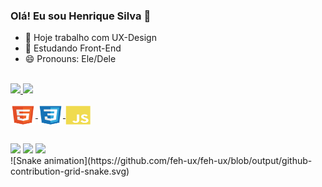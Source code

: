 ### Olá! Eu sou Henrique Silva 👋

- 🔭 Hoje trabalho com UX-Design
- 🌱 Estudando Front-End
- 😄 Pronouns: Ele/Dele
<br>
<div align="left">
  <a href="https://henriquesilva.tech/">
  <img height="180em" src="https://github-readme-stats.vercel.app/api?username=feh-ux&show_icons=true&theme=dark&include_all_commits=true&count_private=true"/>
  <img height="180em" src="https://github-readme-stats.vercel.app/api/top-langs/?username=feh-ux&layout=compact&langs_count=7&theme=dark"/>
</div>
  <div style="display: inline_block"><br>
  <img align="center" alt="Rafa-HTML" height="30" width="40" src="https://raw.githubusercontent.com/devicons/devicon/master/icons/html5/html5-original.svg">
  <img align="center" alt="Rafa-CSS" height="30" width="40" src="https://raw.githubusercontent.com/devicons/devicon/master/icons/css3/css3-original.svg">
  <img align="center" alt="Rafa-Js" height="30" width="40" src="https://raw.githubusercontent.com/devicons/devicon/master/icons/javascript/javascript-plain.svg">
 </div>
  
  ##
  
<div align="left">
     <a href="https://www.instagram.com/feh.uxd" target="_blank"><img src="https://img.shields.io/badge/-Instagram-%23E4405F?style=for-the-badge&logo=instagram&logoColor=white" target="_blank"></a>
 	   <a href = "mailto:henrique.silva@acessibilidadecollab.com"><img src="https://img.shields.io/badge/-Gmail-%23333?style=for-the-badge&logo=gmail&logoColor=white" target="_blank"></a>
     <a href="https://www.linkedin.com/in/fhenriquesilva" target="_blank"><img src="https://img.shields.io/badge/-LinkedIn-%230077B5?style=for-the-badge&logo=linkedin&logoColor=white" target="_blank"></a> 
   </div>
  <div>
![Snake animation](https://github.com/feh-ux/feh-ux/blob/output/github-contribution-grid-snake.svg)
</div>
    

